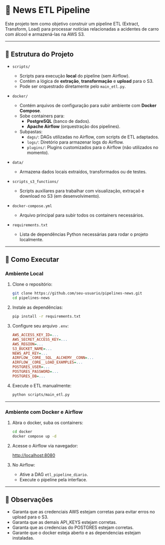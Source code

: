 
# 📰 News ETL Pipeline

Este projeto tem como objetivo construir um pipeline ETL (Extract, Transform, Load) para processar notícias relacionadas a acidentes de carro com álcool e armazená-las na AWS S3.

---

## 📂 Estrutura do Projeto

- `scripts/`
  - Scripts para execução **local** do pipeline (sem Airflow).
  - Contém a lógica de **extração**, **transformação** e **upload** para o S3.
  - Pode ser orquestrado diretamente pelo `main_etl.py`.
  
- `docker/`
  - Contém arquivos de configuração para subir ambiente com **Docker Compose**.
  - Sobe containers para:
    - **PostgreSQL** (banco de dados).
    - **Apache Airflow** (orquestração dos pipelines).
  - Subpastas:
    - `dags/`: DAGs utilizadas no Airflow, com scripts de ETL adaptados.
    - `logs/`: Diretório para armazenar logs do Airflow.
    - `plugins/`: Plugins customizados para o Airflow (não utilizados no momento).
  
- `data/`
  - Armazena dados locais extraídos, transformados ou de testes.

- `scripts_s3_functions/`
  - Scripts auxiliares para trabalhar com visualização, extraçaõ e download no S3 (em desenvolvimento).

- `docker-compose.yml`
  - Arquivo principal para subir todos os containers necessários.

- `requirements.txt`
  - Lista de dependências Python necessárias para rodar o projeto localmente.

---

## 🚀 Como Executar

### Ambiente Local

1. Clone o repositório:
   ```bash
   git clone https://github.com/seu-usuario/pipelines-news.git
   cd pipelines-news
   ```

2. Instale as dependências:
   ```bash
   pip install -r requirements.txt
   ```

3. Configure seu arquivo `.env`:
   ```ini
   AWS_ACCESS_KEY_ID=...
   AWS_SECRET_ACCESS_KEY=...
   AWS_REGION=...
   S3_BUCKET_NAME=...
   NEWS_API_KEY=...
   AIRFLOW__CORE__SQL__ALCHEMY__CONN=...
   AIRFLOW__CORE__LOAD_EXAMPLES=...
   POSTGRES_USER=...
   POSTGRES_PASSWORD=...
   POSTGRES_DB=...
   ```

4. Execute o ETL manualmente:
   ```bash
   python scripts/main_etl.py
   ```

---

### Ambiente com Docker e Airflow

1. Abra o docker, suba os containers:
   ```bash
   cd docker
   docker compose up -d
   ```

2. Acesse o Airflow via navegador:

   [http://localhost:8080](http://localhost:8080)

3. No Airflow:
   - Ative a DAG `etl_pipeline_diario`.
   - Execute o pipeline pela interface.

---

## 📌 Observações

- Garanta que as credenciais AWS estejam corretas para evitar erros no upload para o S3.
- Garanta que as demais API_KEYS estejam corretas.
- Garanta que as credencias do POSTGRES estejam corretas.
- Garante que o docker esteja aberto e as dependencias estejam instaladas.

